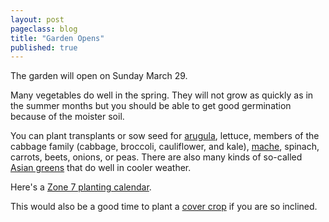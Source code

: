 ```yaml
---
layout: post
pageclass: blog
title: "Garden Opens"
published: true
---
```

The garden will open on Sunday March 29.

Many vegetables do well in the spring. They will not grow as quickly as in the summer months but you should be able to get good germination because of the moister soil.

You can plant transplants or sow seed for [arugula](http://www.kitchengardenseeds.com/cgi-bin/catview.cgi?_fn=Product&_category=130 "arugula"), lettuce, members of the cabbage family (cabbage, broccoli, cauliflower, and kale), [mache](http://www.kitchengardenseeds.com/cgi-bin/catview.cgi?_fn=Product&_category=203 "mache"), spinach, carrots, beets, onions, or peas. There are also many kinds of so-called [Asian greens](http://www.johnnyseeds.com/c-358-asian.aspx) that do well in cooler weather.

Here's a [Zone 7 planting calendar](/blog/zone-7-planting-calendar/).

This would also be a good time to plant a [cover crop]({{site.url}}/blog/cover-crops/) if you are so inclined.
